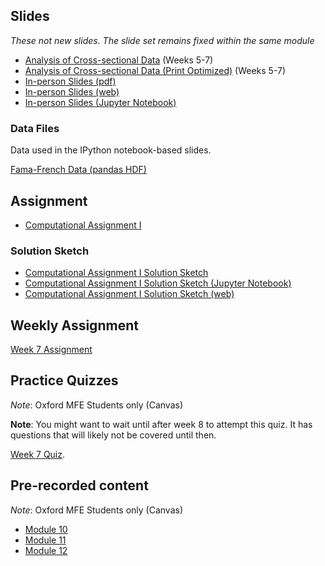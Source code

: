 <!--
.. title: Financial Econometrics I: Week 7
.. slug: michaelmas-term-7
.. date: 2020-11-27 17:51:04 UTC
.. tags: teaching, mfe
.. category: teaching 
.. link: 
.. description: Teaching resources for MFE Financial Econometrics I Week 7
.. type: text
.. jumbotron_color: #002147
.. jumbotron_light: True
.. jumbotron: MFE Financial Econometrics I: Week 7
.. jumbotron_text: Teaching material from Week 7.
-->

## Slides

*These not new slides. The slide set remains fixed within the same module*

* [Analysis of Cross-sectional Data](/files/teaching/mfe/slides/cross-section-slides-2020-2021.pdf) (Weeks 5-7)
* [Analysis of Cross-sectional Data (Print Optimized)](/files/teaching/mfe/slides/cross-section-slides-2020-2021-print.pdf) (Weeks 5-7)
* [In-person Slides (pdf)](/files/teaching/mfe/slides/cross-section-2020-21-in-person-slides.pdf)
* [In-person Slides (web)](/files/teaching/mfe/slides/cross-section-slides-2020-2021.html)
* [In-person Slides (Jupyter Notebook)](/files/teaching/mfe/slides/cross-section-slides-2020-2021.ipynb)

### Data Files

Data used in the IPython notebook-based slides.

[Fama-French Data (pandas HDF)](/files/teaching/mfe/data/fama-french-data.h5)

## Assignment

* [Computational Assignment I](/files/teaching/mfe/assignments/mfe-fe-computational-exercise-1-2020-2021.pdf)

### Solution Sketch

* [Computational Assignment I Solution Sketch](/teaching/mfe/mfe-fe-computational-exercise-1-2020-2021/)
* [Computational Assignment I Solution Sketch (Jupyter Notebook)](/files/teaching/mfe/assignments/mfe-fe-computational-exercise-1-2020-2021.ipynb)
* [Computational Assignment I Solution Sketch (web)](/files/teaching/mfe/assignments/mfe-fe-computational-exercise-1-2020-2021.html)

## Weekly Assignment

[Week 7 Assignment](/files/teaching/mfe/homework/mt_week_7_assignment.pdf)

## Practice Quizzes

*Note*: Oxford MFE Students only (Canvas)

**Note**: You might want to wait until after week 8 to attempt this quiz.  It has questions that
will likely not be covered until then.

[Week 7 Quiz](https://canvas.sbs.ox.ac.uk/courses/1731/quizzes/1994). 

## Pre-recorded content

*Note*: Oxford MFE Students only (Canvas)

* [Module 10](https://ox.cloud.panopto.eu/Panopto/Pages/Viewer.aspx?id=1143f9ac-0778-47c0-a054-ac6f0182fa29)
* [Module 11](https://ox.cloud.panopto.eu/Panopto/Pages/Viewer.aspx?id=43738ae8-8a9e-4738-a026-ac6f018304ff)
* [Module 12](https://ox.cloud.panopto.eu/Panopto/Pages/Viewer.aspx?id=29a24da7-4579-4d15-a2f8-ac70012034e3)
